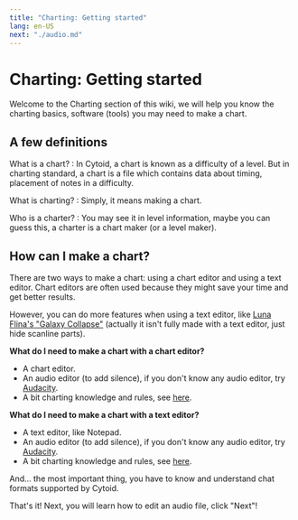 ```yaml
---
title: "Charting: Getting started"
lang: en-US
next: "./audio.md"
---
```


# Charting: Getting started

Welcome to the Charting section of this wiki, we will help you know the charting basics, software (tools) you may need to make a chart.

## A few definitions

What is a chart?
: In Cytoid, a chart is known as a difficulty of a level. But in charting standard, a chart is a file which contains data about timing, placement of notes in a difficulty.

What is charting?
: Simply, it means making a chart.

Who is a charter?
: You may see it in level information, maybe you can guess this, a charter is a chart maker (or a level maker).

## How can I make a chart?

There are two ways to make a chart: using a chart editor and using a text editor. Chart editors are often used because they might save your time and get better results.

However, you can do more features when using a text editor, like [Luna Flina's "Galaxy Collapse"](https://cytoid.io/levels/flina.touhou.collapse) (actually it isn't fully made with a text editor, just hide scanline parts).

**What do I need to make a chart with a chart editor?**
- A chart editor.
- An audio editor (to add silence), if you don't know any audio editor, try [Audacity](https://www.audacityteam.org).
- A bit charting knowledge and rules, see [here](./charting-and-you).

**What do I need to make a chart with a text editor?**
- A text editor, like Notepad.
- An audio editor (to add silence), if you don't know any audio editor, try [Audacity](https://www.audacityteam.org).
- A bit charting knowledge and rules, see [here](./charting-and-you).

And... the most important thing, you have to know and understand chat formats supported by Cytoid.

That's it! Next, you will learn how to edit an audio file, click "Next"!
